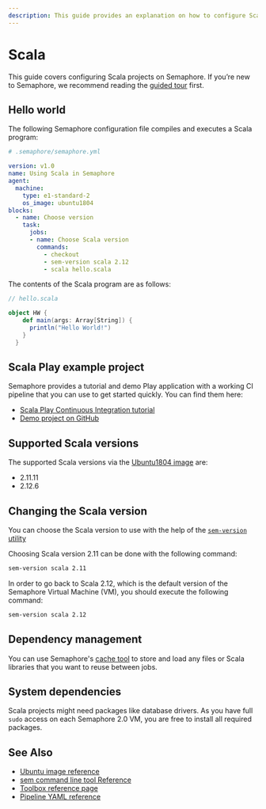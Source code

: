 ```yaml
---
description: This guide provides an explanation on how to configure Scala projects on Semaphore 2.0. It provides example projects as well that should help you get started.
---
```


# Scala

This guide covers configuring Scala projects on Semaphore.
If you’re new to Semaphore, we recommend reading the
[guided tour](https://docs.semaphoreci.com/guided-tour/getting-started/) first.

## Hello world

The following Semaphore configuration file compiles and executes a Scala
program:

``` yaml
# .semaphore/semaphore.yml

version: v1.0
name: Using Scala in Semaphore
agent:
  machine:
    type: e1-standard-2
    os_image: ubuntu1804
blocks:
  - name: Choose version
    task:
      jobs:
      - name: Choose Scala version
        commands:
          - checkout
          - sem-version scala 2.12
          - scala hello.scala
```

The contents of the Scala program are as follows:

``` scala
// hello.scala

object HW {
    def main(args: Array[String]) {
      println("Hello World!")
    }
  }
```

## Scala Play example project

Semaphore provides a tutorial and demo Play application with a working
CI pipeline that you can use to get started quickly. You can find them here:

- [Scala Play Continuous Integration tutorial][tutorial]
- [Demo project on GitHub][demo-project]

## Supported Scala versions

The supported Scala versions via the [Ubuntu1804 image][ubuntu1804] are:

- 2.11.11
- 2.12.6

## Changing the Scala version

You can choose the Scala version to use with the help of the
[`sem-version` utility][sem-version]

Choosing Scala version 2.11 can be done with the following command:

``` bash
sem-version scala 2.11
```

In order to go back to Scala 2.12, which is the default version of the
Semaphore Virtual Machine (VM), you should execute the following command:

``` bash
sem-version scala 2.12
```

## Dependency management

You can use Semaphore's [cache tool](https://docs.semaphoreci.com/reference/toolbox-reference/#cache)
to store and load any files or Scala libraries that you want to reuse between jobs.

## System dependencies

Scala projects might need packages like database drivers. As you have full
`sudo` access on each Semaphore 2.0 VM, you are free to install all required
packages.

## See Also

- [Ubuntu image reference](https://docs.semaphoreci.com/ci-cd-environment/ubuntu-18.04-image/)
- [sem command line tool Reference](https://docs.semaphoreci.com/reference/sem-command-line-tool/)
- [Toolbox reference page](https://docs.semaphoreci.com/reference/toolbox-reference/)
- [Pipeline YAML reference](https://docs.semaphoreci.com/reference/pipeline-yaml-reference/)

[tutorial]: https://docs.semaphoreci.com/examples/scala-play-continuous-integration/
[demo-project]: https://github.com/semaphoreci-demos/semaphore-demo-scala-play
[ubuntu1804]: https://docs.semaphoreci.com/ci-cd-environment/ubuntu-18.04-image/
[sem-version]: https://docs.semaphoreci.com/ci-cd-environment/sem-version-managing-language-versions-on-linux/
